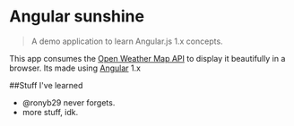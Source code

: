 # Angular sunshine
> A demo application to learn Angular.js 1.x concepts.

This app consumes the [Open Weather  Map API](http://openweathermap.org/api) to display it beautifully in a browser. Its made using [Angular](https://github.com/angular/angular) 1.x




##Stuff I've learned
* @ronyb29 never forgets.
* more stuff, idk.
